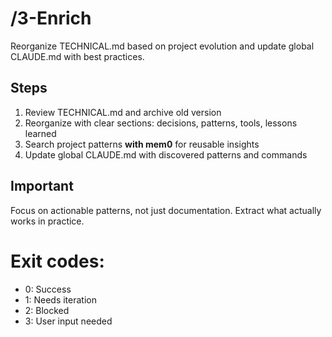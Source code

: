 # /3-Enrich
Reorganize TECHNICAL.md based on project evolution and update global CLAUDE.md with best practices.

## Steps
1. Review TECHNICAL.md and archive old version
2. Reorganize with clear sections: decisions, patterns, tools, lessons learned
3. Search project patterns **with mem0** for reusable insights
4. Update global CLAUDE.md with discovered patterns and commands

## Important
Focus on actionable patterns, not just documentation. Extract what actually works in practice.

# Exit codes:
- 0: Success
- 1: Needs iteration
- 2: Blocked
- 3: User input needed
